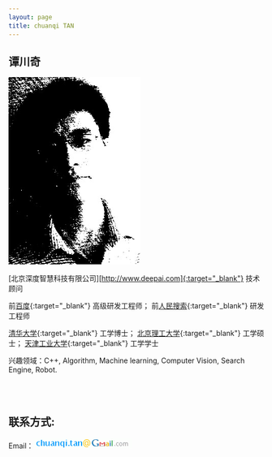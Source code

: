 ```yaml
---
layout: page
title: chuanqi TAN
---
```


谭川奇
---------

![avatar](images/avatar.jpg)

[北京深度智慧科技有限公司][http://www.deepai.com]{:target="_blank"} 技术顾问

前[百度](http://www.baidu.com){:target="_blank"} 高级研发工程师；
前[人民搜索](http://www.jike.com){:target="_blank"} 研发工程师

[清华大学](http://www.thu.edu.cn){:target="_blank"} 工学博士；
[北京理工大学](http://www.bit.edu.cn){:target="_blank"} 工学硕士；
[天津工业大学](http://www.tjpu.edu.cn){:target="_blank"} 工学学士

兴趣领域：C++, Algorithm, Machine learning, Computer Vision, Search Engine, Robot.


<br/><br/>


联系方式:
-----------

Email：![email address](images/email_address.gif)
